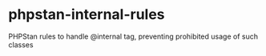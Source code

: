 # phpstan-internal-rules
PHPStan rules to handle @internal tag, preventing prohibited usage of such classes
